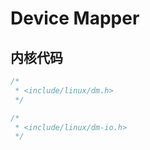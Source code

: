 # Device Mapper

## 内核代码

```c
/*
 * <include/linux/dm.h>
 */
```

```c
/*
 * <include/linux/dm-io.h>
 */
```
